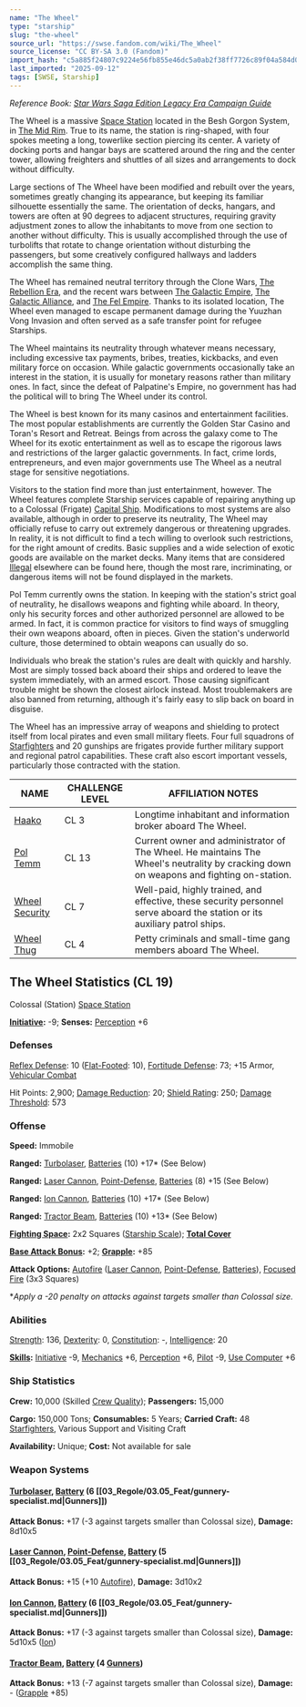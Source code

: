 ```yaml
---
name: "The Wheel"
type: "starship"
slug: "the-wheel"
source_url: "https://swse.fandom.com/wiki/The_Wheel"
source_license: "CC BY-SA 3.0 (Fandom)"
import_hash: "c5a885f24807c9224e56fb855e46dc5a0ab2f38ff7726c89f04a584d0c8b0934"
last_imported: "2025-09-12"
tags: [SWSE, Starship]
---
```

*Reference Book: [Star Wars Saga Edition Legacy Era Campaign Guide](https://swse.fandom.com/wiki/Star_Wars_Saga_Edition_Legacy_Era_Campaign_Guide)*

The Wheel is a massive [Space Station](https://swse.fandom.com/wiki/Space_Station) located in the Besh Gorgon System, in [The Mid Rim](https://swse.fandom.com/wiki/The_Mid_Rim). True to its name, the station is ring-shaped, with four spokes meeting a long, towerlike section piercing its center. A variety of docking ports and hangar bays are scattered around the ring and the center tower, allowing freighters and shuttles of all sizes and arrangements to dock without difficulty.

Large sections of The Wheel have been modified and rebuilt over the years, sometimes greatly changing its appearance, but keeping its familiar silhouette essentially the same. The orientation of decks, hangars, and towers are often at 90 degrees to adjacent structures, requiring gravity adjustment zones to allow the inhabitants to move from one section to another without difficulty. This is usually accomplished through the use of turbolifts that rotate to change orientation without disturbing the passengers, but some creatively configured hallways and ladders accomplish the same thing.

The Wheel has remained neutral territory through the Clone Wars, [The Rebellion Era](https://swse.fandom.com/wiki/The_Rebellion_Era), and the recent wars between [The Galactic Empire](https://swse.fandom.com/wiki/The_Galactic_Empire), [The Galactic Alliance](https://swse.fandom.com/wiki/The_Galactic_Alliance), and [The Fel Empire](https://swse.fandom.com/wiki/The_Fel_Empire). Thanks to its isolated location, The Wheel even managed to escape permanent damage during the Yuuzhan Vong Invasion and often served as a safe transfer point for refugee Starships.

The Wheel maintains its neutrality through whatever means necessary, including excessive tax payments, bribes, treaties, kickbacks, and even military force on occasion. While galactic governments occasionally take an interest in the station, it is usually for monetary reasons rather than military ones. In fact, since the defeat of Palpatine's Empire, no government has had the political will to bring The Wheel under its control.

The Wheel is best known for its many casinos and entertainment facilities. The most popular establishments are currently the Golden Star Casino and Toran's Resort and Retreat. Beings from across the galaxy come to The Wheel for its exotic entertainment as well as to escape the rigorous laws and restrictions of the larger galactic governments. In fact, crime lords, entrepreneurs, and even major governments use The Wheel as a neutral stage for sensitive negotiations.

Visitors to the station find more than just entertainment, however. The Wheel features complete Starship services capable of repairing anything up to a Colossal (Frigate) [Capital Ship](https://swse.fandom.com/wiki/Capital_Ship). Modifications to most systems are also available, although in order to preserve its neutrality, The Wheel may officially refuse to carry out extremely dangerous or threatening upgrades. In reality, it is not difficult to find a tech willing to overlook such restrictions, for the right amount of credits. Basic supplies and a wide selection of exotic goods are available on the market decks. Many items that are considered [Illegal](https://swse.fandom.com/wiki/Illegal) elsewhere can be found here, though the most rare, incriminating, or dangerous items will not be found displayed in the markets.

Pol Temm currently owns the station. In keeping with the station's strict goal of neutrality, he disallows weapons and fighting while aboard. In theory, only his security forces and other authorized personnel are allowed to be armed. In fact, it is common practice for visitors to find ways of smuggling their own weapons aboard, often in pieces. Given the station's underworld culture, those determined to obtain weapons can usually do so.

Individuals who break the station's rules are dealt with quickly and harshly. Most are simply tossed back aboard their ships and ordered to leave the system immediately, with an armed escort. Those causing significant trouble might be shown the closest airlock instead. Most troublemakers are also banned from returning, although it's fairly easy to slip back on board in disguise.

The Wheel has an impressive array of weapons and shielding to protect itself from local pirates and even small military fleets. Four full squadrons of [Starfighters](https://swse.fandom.com/wiki/Starfighters) and 20 gunships are frigates provide further military support and regional patrol capabilities. These craft also escort important vessels, particularly those contracted with the station.

| NAME | CHALLENGE LEVEL | AFFILIATION NOTES |
| --- | --- | --- |
| [Haako](https://swse.fandom.com/wiki/Haako) | CL 3 | Longtime inhabitant and information broker aboard The Wheel. |
| [Pol Temm](https://swse.fandom.com/wiki/Pol_Temm) | CL 13 | Current owner and administrator of The Wheel. He maintains The Wheel's neutrality by cracking down on weapons and fighting on-station. |
| [Wheel Security](https://swse.fandom.com/wiki/Wheel_Security) | CL 7 | Well-paid, highly trained, and effective, these security personnel serve aboard the station or its auxiliary patrol ships. |
| [Wheel Thug](https://swse.fandom.com/wiki/Wheel_Thug) | CL 4 | Petty criminals and small-time gang members aboard The Wheel. |

## The Wheel Statistics (CL 19)
Colossal (Station) [Space Station](https://swse.fandom.com/wiki/Space_Station)

**[Initiative](https://swse.fandom.com/wiki/Initiative):** -9; **Senses:** [Perception](https://swse.fandom.com/wiki/Perception) +6
### Defenses
[Reflex Defense](https://swse.fandom.com/wiki/Reflex_Defense_(Vehicles)): 10 ([Flat-Footed](https://swse.fandom.com/wiki/Flat-Footed): 10), [Fortitude Defense](https://swse.fandom.com/wiki/Fortitude_Defense_(Vehicles)): 73; +15 Armor, [Vehicular Combat](https://swse.fandom.com/wiki/Vehicular_Combat)

Hit Points: 2,900; [Damage Reduction](https://swse.fandom.com/wiki/Damage_Reduction): 20; [Shield Rating](https://swse.fandom.com/wiki/Shield_Rating): 250; [Damage Threshold](https://swse.fandom.com/wiki/Damage_Threshold_(Vehicles)): 573
### Offense
**Speed:** Immobile

**Ranged:** [Turbolaser](https://swse.fandom.com/wiki/Turbolaser), [Batteries](https://swse.fandom.com/wiki/Weapon_Batteries) (10) +17* (See Below)

**Ranged:** [Laser Cannon](https://swse.fandom.com/wiki/Laser_Cannon), [Point-Defense](https://swse.fandom.com/wiki/Point-Defense), [Batteries](https://swse.fandom.com/wiki/Weapon_Batteries) (8) +15 (See Below)

**Ranged:** [Ion Cannon](https://swse.fandom.com/wiki/Ion_Cannon), [Batteries](https://swse.fandom.com/wiki/Weapon_Batteries) (10) +17* (See Below)

**Ranged:** [Tractor Beam](https://swse.fandom.com/wiki/Tractor_Beam), [Batteries](https://swse.fandom.com/wiki/Weapon_Batteries) (10) +13* (See Below)

**[Fighting Space](https://swse.fandom.com/wiki/Fighting_Space):** 2x2 Squares ([Starship Scale](https://swse.fandom.com/wiki/Starship_Scale)); **[Total Cover](https://swse.fandom.com/wiki/Total_Cover)**

**[Base Attack Bonus](https://swse.fandom.com/wiki/Base_Attack_Bonus):** +2; **[Grapple](https://swse.fandom.com/wiki/Grapple):** +85

**Attack Options:** [Autofire](https://swse.fandom.com/wiki/Autofire_(Vehicle_Combat)) ([Laser Cannon](https://swse.fandom.com/wiki/Laser_Cannon), [Point-Defense](https://swse.fandom.com/wiki/Point-Defense), [Batteries](https://swse.fandom.com/wiki/Weapon_Batteries)), [Focused Fire](https://swse.fandom.com/wiki/Focused_Fire) (3x3 Squares)

**Apply a -20 penalty on attacks against targets smaller than Colossal size.*
### Abilities
[Strength](https://swse.fandom.com/wiki/Strength): 136, [Dexterity](https://swse.fandom.com/wiki/Dexterity): 0, [Constitution](https://swse.fandom.com/wiki/Constitution): -, [Intelligence](https://swse.fandom.com/wiki/Intelligence): 20

**[Skills](https://swse.fandom.com/wiki/Skills):** [Initiative](https://swse.fandom.com/wiki/Initiative) -9, [Mechanics](https://swse.fandom.com/wiki/Mechanics) +6, [Perception](https://swse.fandom.com/wiki/Perception) +6, [Pilot](https://swse.fandom.com/wiki/Pilot) -9, [Use Computer](https://swse.fandom.com/wiki/Use_Computer) +6
### Ship Statistics
**Crew:** 10,000 (Skilled [Crew Quality](https://swse.fandom.com/wiki/Crew_Quality)); **Passengers:** 15,000

**Cargo:** 150,000 Tons; **Consumables:** 5 Years; **Carried Craft:** 48 [Starfighters](https://swse.fandom.com/wiki/Starfighters), Various Support and Visiting Craft

**Availability:** Unique; **Cost:** Not available for sale
### Weapon Systems
#### **[Turbolaser](https://swse.fandom.com/wiki/Turbolaser), [Battery](https://swse.fandom.com/wiki/Weapon_Batteries) (6 [[03_Regole/03.05_Feat/gunnery-specialist.md|Gunners]])**
**Attack Bonus:** +17 (-3 against targets smaller than Colossal size), **Damage:** 8d10x5
#### **[Laser Cannon](https://swse.fandom.com/wiki/Laser_Cannon), [Point-Defense](https://swse.fandom.com/wiki/Point-Defense), [Battery](https://swse.fandom.com/wiki/Weapon_Batteries) (5 [[03_Regole/03.05_Feat/gunnery-specialist.md|Gunners]])**
**Attack Bonus:** +15 (+10 [Autofire](https://swse.fandom.com/wiki/Autofire_(Vehicle_Combat))), **Damage:** 3d10x2

#### **[Ion Cannon](https://swse.fandom.com/wiki/Ion_Cannon), [Battery](https://swse.fandom.com/wiki/Weapon_Batteries) (6 [[03_Regole/03.05_Feat/gunnery-specialist.md|Gunners]])**
**Attack Bonus:** +17 (-3 against targets smaller than Colossal size), **Damage:** 5d10x5 ([Ion](https://swse.fandom.com/wiki/Ion))
#### **[Tractor Beam](https://swse.fandom.com/wiki/Tractor_Beam), [Battery](https://swse.fandom.com/wiki/Battery)** **(4 [Gunners](https://swse.fandom.com/wiki/Gunners))**
**Attack Bonus:** +13 (-7 against targets smaller than Colossal size), **Damage:** - ([Grapple](https://swse.fandom.com/wiki/Grapple) +85)